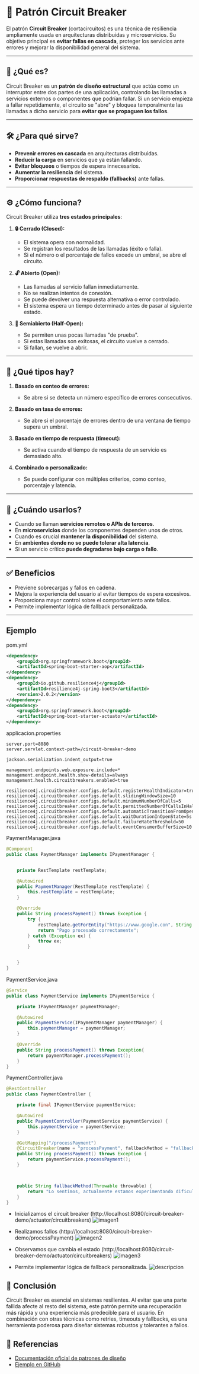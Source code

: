 # 🧯 Patrón Circuit Breaker

El patrón **Circuit Breaker** (cortacircuitos) es una técnica de resiliencia ampliamente usada en arquitecturas distribuidas y microservicios. Su objetivo principal es **evitar fallas en cascada**, proteger los servicios ante errores y mejorar la disponibilidad general del sistema.

---

## 📌 ¿Qué es?

Circuit Breaker es un **patrón de diseño estructural** que actúa como un interruptor entre dos partes de una aplicación, controlando las llamadas a servicios externos o componentes que podrían fallar. Si un servicio empieza a fallar repetidamente, el circuito se "abre" y bloquea temporalmente las llamadas a dicho servicio para **evitar que se propaguen los fallos**.

---

## 🛠️ ¿Para qué sirve?

- **Prevenir errores en cascada** en arquitecturas distribuidas.
- **Reducir la carga** en servicios que ya están fallando.
- **Evitar bloqueos** o tiempos de espera innecesarios.
- **Aumentar la resiliencia** del sistema.
- **Proporcionar respuestas de respaldo (fallbacks)** ante fallas.

---

## ⚙️ ¿Cómo funciona?

Circuit Breaker utiliza **tres estados principales**:

1. **🔒 Cerrado (Closed):**
    - El sistema opera con normalidad.
    - Se registran los resultados de las llamadas (éxito o falla).
    - Si el número o el porcentaje de fallos excede un umbral, se abre el circuito.

2. **🔓 Abierto (Open):**
    - Las llamadas al servicio fallan inmediatamente.
    - No se realizan intentos de conexión.
    - Se puede devolver una respuesta alternativa o error controlado.
    - El sistema espera un tiempo determinado antes de pasar al siguiente estado.

3. **🚧 Semiabierto (Half-Open):**
    - Se permiten unas pocas llamadas "de prueba".
    - Si estas llamadas son exitosas, el circuito vuelve a cerrado.
    - Si fallan, se vuelve a abrir.

---

## 🧩 ¿Qué tipos hay?

1. **Basado en conteo de errores:**
    - Se abre si se detecta un número específico de errores consecutivos.

2. **Basado en tasa de errores:**
    - Se abre si el porcentaje de errores dentro de una ventana de tiempo supera un umbral.

3. **Basado en tiempo de respuesta (timeout):**
    - Se activa cuando el tiempo de respuesta de un servicio es demasiado alto.

4. **Combinado o personalizado:**
    - Se puede configurar con múltiples criterios, como conteo, porcentaje y latencia.

---

## 📅 ¿Cuándo usarlos?

- Cuando se llaman **servicios remotos o APIs de terceros**.
- En **microservicios** donde los componentes dependen unos de otros.
- Cuando es crucial **mantener la disponibilidad** del sistema.
- En **ambientes donde no se puede tolerar alta latencia**.
- Si un servicio crítico **puede degradarse bajo carga o fallo**.

---

## ✅ Beneficios

- Previene sobrecargas y fallos en cadena.
- Mejora la experiencia del usuario al evitar tiempos de espera excesivos.
- Proporciona mayor control sobre el comportamiento ante fallos.
- Permite implementar lógica de fallback personalizada.

---

## Ejemplo

pom.yml
```xml
<dependency>
    <groupId>org.springframework.boot</groupId>
    <artifactId>spring-boot-starter-aop</artifactId>
</dependency>
<dependency>
    <groupId>io.github.resilience4j</groupId>
    <artifactId>resilience4j-spring-boot3</artifactId>
    <version>2.0.2</version>
</dependency>
<dependency>
    <groupId>org.springframework.boot</groupId>
    <artifactId>spring-boot-starter-actuator</artifactId>
</dependency>
```

applicacion.properties
```properties
server.port=8080
server.servlet.context-path=/circuit-breaker-demo

jackson.serialization.indent_output=true

management.endpoints.web.exposure.include=*
management.endpoint.health.show-details=always
management.health.circuitbreakers.enabled=true

resilience4j.circuitbreaker.configs.default.registerHealthIndicator=true
resilience4j.circuitbreaker.configs.default.slidingWindowSize=10
resilience4j.circuitbreaker.configs.default.minimumNumberOfCalls=5
resilience4j.circuitbreaker.configs.default.permittedNumberOfCallsInHalfOpenState=3
resilience4j.circuitbreaker.configs.default.automaticTransitionFromOpenToHalfOpenEnabled=true
resilience4j.circuitbreaker.configs.default.waitDurationInOpenState=5s
resilience4j.circuitbreaker.configs.default.failureRateThreshold=50
resilience4j.circuitbreaker.configs.default.eventConsumerBufferSize=10
```

PaymentManager.java
```java
@Component
public class PaymentManager implements IPaymentManager {


    private RestTemplate restTemplate;

    @Autowired
    public PaymentManager(RestTemplate restTemplate) {
        this.restTemplate = restTemplate;
    }

    @Override
    public String processPayment() throws Exception {
        try {
            restTemplate.getForEntity("https://www.google.con", String.class);
            return "Pago procesado correctamente";
        } catch (Exception ex) {
            throw ex;
        }


    }
}
```

PaymentService.java
```java
@Service
public class PaymentService implements IPaymentService {

    private IPaymentManager paymentManager;

    @Autowired
    public PaymentService(IPaymentManager paymentManager) {
        this.paymentManager = paymentManager;
    }

    @Override
    public String processPayment() throws Exception{
        return paymentManager.processPayment();
    }
}
```

PaymentController.java
```java
@RestController
public class PaymentController {

    private final IPaymentService paymentService;

    @Autowired
    public PaymentController(PaymentService paymentService) {
        this.paymentService = paymentService;
    }

    @GetMapping("/processPayment")
    @CircuitBreaker(name = "processPayment", fallbackMethod = "fallbackMethod")
    public String processPayment() throws Exception {
        return paymentService.processPayment();
    }



    public String fallbackMethod(Throwable throwable) {
        return "Lo sentimos, actualmente estamos experimentando dificultades técnicas para procesar pagos en línea. Por favor, inténtalo de nuevo más tarde. Agradecemos tu paciencia y comprensión.";
    }
}
```

- Inicializamos el circuit breaker (http://localhost:8080/circuit-breaker-demo/actuator/circuitbreakers)
  ![imagen1](/images/img1.png)

- Realizamos fallos (http://localhost:8080/circuit-breaker-demo/processPayment)
  ![imagen2](/images/img2.png)

- Observamos que cambia el estado (http://localhost:8080/circuit-breaker-demo/actuator/circuitbreakers)
  ![imagen3](/images/img3.png)

- Permite implementar lógica de fallback personalizada.
  ![descripcion](/images/img.png)

## 🧠 Conclusión

Circuit Breaker es esencial en sistemas resilientes. Al evitar que una parte fallida afecte al resto del sistema, este patrón permite una recuperación más rápida y una experiencia más predecible para el usuario. En combinación con otras técnicas como retries, timeouts y fallbacks, es una herramienta poderosa para diseñar sistemas robustos y tolerantes a fallos.


## 📌 **Referencias**

- [Documentación oficial de patrones de diseño](https://refactoring.guru/es/design-patterns/strategy)
- [Ejemplo en GitHub](https://github.com/borispacex/design-pattern-strategy)
